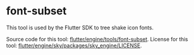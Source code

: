 # font-subset

This tool is used by the Flutter SDK to tree shake icon fonts.

Source code for this tool: [flutter/engine/tools/font-subset](https://github.com/flutter/engine/tree/d44b5a94c976fbb65815374f61ab5392a220b084/tools/font-subset).
License for this tool: [flutter/engine/sky/packages/sky_engine/LICENSE](https://github.com/flutter/engine/tree/d44b5a94c976fbb65815374f61ab5392a220b084/sky/packages/sky_engine/LICENSE).
